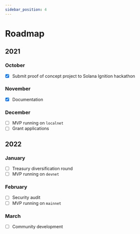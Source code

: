 ```yaml
---
sidebar_position: 4
---
```


# Roadmap

## 2021

### October

- [x] Submit proof of concept project to Solana Ignition hackathon

### November

- [x] Documentation

### December

- [ ] MVP running on `localnet`
- [ ] Grant applications

## 2022

### January

- [ ] Treasury diversification round
- [ ] MVP running on `devnet`

### February

- [ ] Security audit
- [ ] MVP running on `mainnet`

### March

- [ ] Community development
